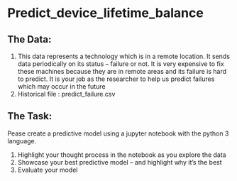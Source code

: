 # Predict_device_lifetime_balance
## The Data:
1. This data represents a technology which is in a remote location. It sends data periodically on its status – failure or not. It is very expensive to fix these machines because they are in remote areas and its failure is hard to predict. It is your job as the researcher to help us predict failures which may occur in the future
2. Historical file : predict_failure.csv

## The Task:
Pease create a predictive model using a jupyter notebook with the python 3 language.
1. Highlight your thought process in the notebook as you explore the data
2. Showcase your best predictive model – and highlight why it’s the best
3. Evaluate your model
